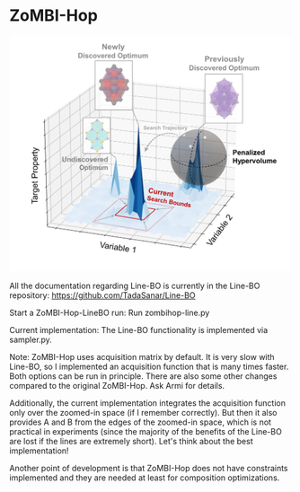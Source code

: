 # ZoMBI-Hop
 
![zombi](./figs/zombi-hop.png)


All the documentation regarding Line-BO is currently in the Line-BO repository: https://github.com/TadaSanar/Line-BO 

Start a ZoMBI-Hop-LineBO run: Run zombihop-line.py

Current implementation: The Line-BO functionality is implemented via sampler.py.

Note: ZoMBI-Hop uses acquisition matrix by default. It is very slow with Line-BO, so I implemented an acquisition function that is many times faster. Both options can be run in principle. There are also some other changes compared to the original ZoMBI-Hop. Ask Armi for details.

Additionally, the current implementation integrates the acquisition function only over the zoomed-in space (if I remember correctly). But then it also provides A and B from the edges of the zoomed-in space, which is not practical in experiments (since the majority of the benefits of the Line-BO are lost if the lines are extremely short). Let's think about the best implementation!

Another point of development is that ZoMBI-Hop does not have constraints implemented and they are needed at least for composition optimizations.
